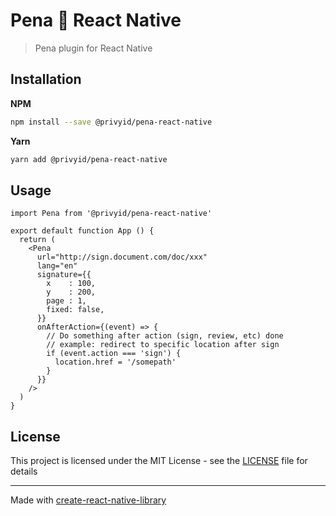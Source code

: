 # Pena 🖤 React Native

> Pena plugin for React Native

## Installation

**NPM**

```bash
npm install --save @privyid/pena-react-native
```

**Yarn**
```bash
yarn add @privyid/pena-react-native
```

## Usage

```tsx
import Pena from '@privyid/pena-react-native'

export default function App () {
  return (
    <Pena
      url="http://sign.document.com/doc/xxx"
      lang="en"
      signature={{
        x    : 100,
        y    : 200,
        page : 1,
        fixed: false,
      }}
      onAfterAction={(event) => {
        // Do something after action (sign, review, etc) done
        // example: redirect to specific location after sign
        if (event.action === 'sign') {
          location.href = '/somepath'
        }
      }}
    />
  )
}
```

## License

This project is licensed under the MIT License - see the [LICENSE](/LICENSE) file for details


---

Made with [create-react-native-library](https://github.com/callstack/react-native-builder-bob)
